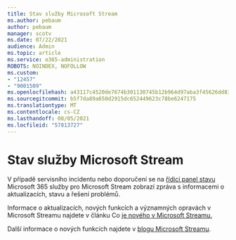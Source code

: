 ```yaml
---
title: Stav služby Microsoft Stream
ms.author: pebaum
author: pebaum
manager: scotv
ms.date: 07/22/2021
audience: Admin
ms.topic: article
ms.service: o365-administration
ROBOTS: NOINDEX, NOFOLLOW
ms.custom:
- "12457"
- "9001509"
ms.openlocfilehash: a43117c4520de7674b301130745b12b964d97aba3f45626dd83517f8cbae592d
ms.sourcegitcommit: b5f7da89a650d2915dc652449623c78be6247175
ms.translationtype: MT
ms.contentlocale: cs-CZ
ms.lasthandoff: 08/05/2021
ms.locfileid: "57813727"
---
```

# <a name="microsoft-stream-service-health"></a>Stav služby Microsoft Stream

V případě servisního incidentu nebo doporučení se na [řídicí panel stavu](https://admin.microsoft.com/AdminPortal/Home#/servicehealth) Microsoft 365 služby pro Microsoft Stream zobrazí zpráva s informacemi o aktualizacích, stavu a řešení problémů.

Informace o aktualizacích, nových funkcích a významných opravách v Microsoft Streamu najdete v článku Co [je nového v Microsoft Streamu.](https://aka.ms/StreamNew)

Další informace o nových funkcích najdete v [blogu Microsoft Streamu](https://aka.ms/StreamBlog).

